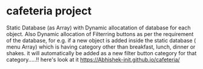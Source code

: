 # cafeteria project
Static Database (as Array) with Dynamic allocatation of database for each object.
Also Dynamic allocation of Filterring buttons as per the requirement of the database,
for e.g. if a new object is added inside the static database ( menu Array) which is having category other than
breakfast, lunch, dinner or shakes.
it will automatically be added as a new filter button category for that category.....!!
here's look at it
https://Abhishek-init.github.io/cafeteria/
